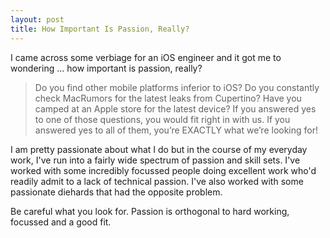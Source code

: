 ```yaml
---
layout: post
title: How Important Is Passion, Really?
---
```

I came across some verbiage for an iOS engineer and it got me to wondering ... how important is passion, really?

> Do you find other mobile platforms inferior to iOS? Do you constantly check MacRumors for the latest leaks from Cupertino? Have you camped at an Apple store for the latest device? If you answered yes to one of those questions, you would fit right in with us. If you answered yes to all of them, you’re EXACTLY what we’re looking for!

I am pretty passionate about what I do but in the course of my everyday work, I've run into a fairly wide spectrum of passion and skill sets. I've worked with some incredibly focussed people doing excellent work who'd readily admit to a lack of technical passion. I've also worked with some passionate diehards that had the opposite problem.

Be careful what you look for. Passion is orthogonal to hard working, focussed and a good fit.
